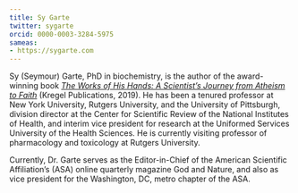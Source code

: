 ```yaml
---
title: Sy Garte
twitter: sygarte
orcid: 0000-0003-3284-5975 
sameas:
- https://sygarte.com
---
```

Sy (Seymour) Garte, PhD in biochemistry, is the author of the award-winning book [*The Works of His Hands: A Scientist’s Journey from Atheism to Faith*](https://www.amazon.com/Works-His-Hands-Scientists-Journey/dp/0825446074) (Kregel Publications, 2019). He has been a tenured professor at New York University, Rutgers University, and the University of Pittsburgh, division director at the Center for Scientific Review of the National Institutes of Health, and interim vice president for research at the Uniformed Services University of the Health Sciences. He is currently visiting professor of pharmacology and toxicology at Rutgers University. 

Currently, Dr. Garte serves as the Editor-in-Chief of the American Scientific Affiliation’s (ASA) online quarterly magazine God and Nature, and also as vice president for the Washington, DC, metro chapter of the ASA.
